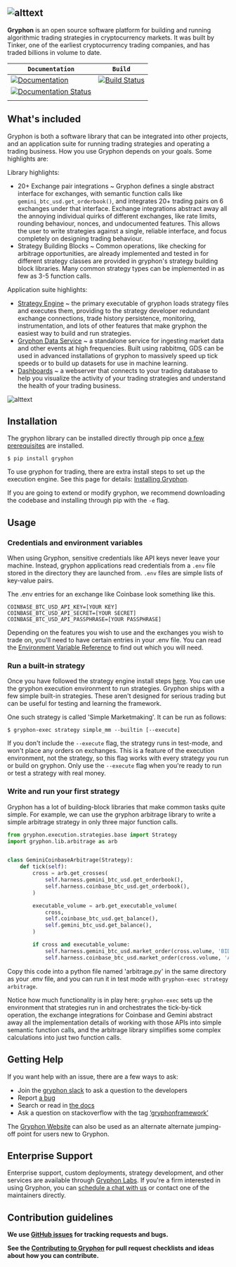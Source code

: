 
![alttext](gryphon/dashboards/static/img/gryphon-logo-blue-wide.png)
-----------------

**Gryphon** is an open source software platform for building and running algorithmic trading strategies in cryptocurrency markets. It was built by Tinker, one of the earliest cryptocurrency trading companies, and has traded billions in volume to date.



| **`Documentation`** | **`Build`** |
|---------|--------|
| [![Documentation](https://img.shields.io/badge/api-reference-blue.svg)](https://gryphon.readthedocs.io/en/latest/) | [![Build Status](https://travis-ci.com/garethdmm/gryphon.svg?branch=master)](https://travis-ci.com/garethdmm/gryphon) |
| [![Documentation Status](https://readthedocs.org/projects/gryphon/badge/?version=latest)](https://gryphon.readthedocs.io/en/latest/?badge=latest)
 |  |

## What's included

Gryphon is both a software library that can be integrated into other projects, and an application suite for running trading strategies and operating a trading business. How you use Gryphon depends on your goals. Some highlights are:

Library highlights:

* 20+ Exchange pair integrations ~ Gryphon defines a single abstract interface for exchanges, with semantic function calls like `gemini_btc_usd.get_orderbook()`, and integrates 20+ trading pairs on 6 exchanges under that interface. Exchange integrations abstract away all the annoying individual quirks of different exchanges, like rate limits, rounding behaviour, nonces, and undocumented features. This allows the user to write strategies against a single, reliable interface, and focus completely on designing trading behaviour.
* Strategy Building Blocks ~ Common operations, like checking for arbitrage opportunities, are already implemented and tested in for different strategy classes are provided in gryphon's strategy building block libraries. Many common strategy types can be implemented in as few as 3-5 function calls.

Application suite highlights:

* [Strategy Engine](https://gryphon.readthedocs.io/en/latest/usage.html#running-strategies) ~ the primary executable of gryphon loads strategy files and executes them, providing to the strategy developer redundant exchange connections, trade history persistence, monitoring, instrumentation, and lots of other features that make gryphon the easiest way to build and run strategies.
* [Gryphon Data Service](https://gryphon.readthedocs.io/en/latest/data_service.html) ~ a standalone service for ingesting market data and other events at high frequencies. Built using rabbitmq, GDS can be used in advanced installations of gryphon to massively speed up tick speeds or to build up datasets for use in machine learning.
* [Dashboards](https://gryphon.readthedocs.io/en/latest/dashboards.html) ~ a webserver that connects to your trading database to help you visualize the activity of your trading strategies and understand the health of your trading business.

![alttext](gryphon/dashboards/static/img/screenshots_together.png)


## Installation

The gryphon library can be installed directly through pip once [a few prerequisites](https://gryphon.readthedocs.io/en/latest/installation.html) are installed.

```shell
$ pip install gryphon
```

To use gryphon for trading, there are extra install steps to set up the execution engine. See this page for details: [Installing Gryphon](https://gryphon.readthedocs.io/en/latest/installation.html#set-up-the-trading-harness).

If you are going to extend or modify gryphon, we recommend downloading the codebase and installing through pip with the `-e` flag.

## Usage

### Credentials and environment variables

When using Gryphon, sensitive credentials like API keys never leave your machine. Instead, gryphon applications read credentials from a `.env` file stored in the directory they are launched from. `.env` files are simple lists of key-value pairs.

The .env entries for an exchange like Coinbase look something like this.

```
COINBASE_BTC_USD_API_KEY=[YOUR KEY]
COINBASE_BTC_USD_API_SECRET=[YOUR SECRET]
COINBASE_BTC_USD_API_PASSPHRASE=[YOUR PASSPHRASE]
```

Depending on the features you wish to use and the exchanges you wish to trade on, you'll need to have certain entries in your .env file. You can read the [Environment Variable Reference](https://gryphon.readthedocs.io/en/latest/environment.html) to find out which you will need.


### Run a built-in strategy

Once you have followed the strategy engine install steps [here](https://gryphon.readthedocs.io/en/latest/usage.html). You can use the gryphon execution environment to run strategies. Gryphon ships with a few simple built-in strategies. These aren't designed for serious trading but can be useful for testing and learning the framework.

One such strategy is called 'Simple Marketmaking'. It can be run as follows:

```shell
$ gryphon-exec strategy simple_mm --builtin [--execute]
```

If you don't include the `--execute` flag, the strategy runs in test-mode, and won't place any orders on exchanges. This is a feature of the execution environment, not the strategy, so this flag works with every strategy you run or build on gryphon. Only use the `--execute` flag when you're ready to run or test a strategy with real money.

### Write and run your first strategy

Gryphon has a lot of building-block libraries that make common tasks quite simple. For example, we can use the gryphon arbitrage library to write a simple arbitrage strategy in only three major function calls.

```python
from gryphon.execution.strategies.base import Strategy
import gryphon.lib.arbitrage as arb


class GeminiCoinbaseArbitrage(Strategy):
    def tick(self):
        cross = arb.get_crosses(
            self.harness.gemini_btc_usd.get_orderbook(),
            self.harness.coinbase_btc_usd.get_orderbook(),
        )

        executable_volume = arb.get_executable_volume(
            cross,
            self.coinbase_btc_usd.get_balance(),
            self.gemini_btc_usd.get_balance(),
        )

        if cross and executable_volume:
            self.harness.gemini_btc_usd.market_order(cross.volume, 'BID')
            self.harness.coinbase_btc_usd.market_order(cross.volume, 'ASK')
```

Copy this code into a python file named 'arbitrage.py' in the same directory as your .env file, and you can run it in test mode with `gryphon-exec strategy arbitrage`.

Notice how much functionality is in play here: `gryphon-exec` sets up the environment that strategies run in and orchestrates the tick-by-tick operation, the exchange integrations for Coinbase and Gemini abstract away all the implementation details of working with those APIs into simple semantic function calls, and the arbitrage library simplifies some complex calculations into just two function calls.

## Getting Help

If you want help with an issue, there are a few ways to ask:

* Join the [gryphon slack](https://join.slack.com/t/gryphonframework/shared_invite/enQtODUwMTQzMDUyMDE2LWY2ZjdkZWU1YWRiNmQ2MGYzMTQ0YTM2NzZiMjk4MDU0ZGJiZTgxNjdhY2M3ZmEyNWQ2MWI5OGYzMzNkZmNhMzE) to ask a question to the developers
* Report [a bug](https://github.com/garethdmm/gryphon/issues)
* Search or read in [the docs](https://gryphon.readthedocs.io/en/latest/)
* Ask a question on stackoverflow with the tag [‘gryphonframework’](https://stackoverflow.com/questions/tagged/gryphonframework)

The [Gryphon Website](https://www.gryphonframework.org) can also be used as an alternate alternate jumping-off point for users new to Gryphon. 

## Enterprise Support

Enterprise support, custom deployments, strategy development, and other services are available through [Gryphon Labs](https://www.gryphonframework.org/). If you're a firm interested in using Gryphon, you can [schedule a chat with us](https://calendly.com/gryphonlabs) or contact one of the maintainers directly.

## Contribution guidelines

**We use [GitHub issues](https://github.com/garethdmm/gryphon/issues) for
tracking requests and bugs.**

**See the [Contributing to Gryphon](https://gryphon.readthedocs.io/en/latest/contributing.html) for pull request checklists and ideas about how you can contribute.**



